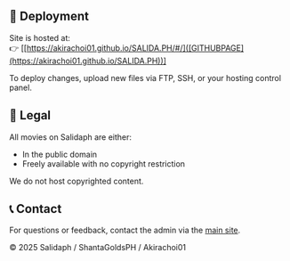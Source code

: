 
## 🚀 Deployment

Site is hosted at:  
👉 [[https://akirachoi01.github.io/SALIDA.PH/#/]([GITHUBPAGE](https://akirachoi01.github.io/SALIDA.PH))]

To deploy changes, upload new files via FTP, SSH, or your hosting control panel.

## 📜 Legal

All movies on Salidaph are either:
- In the public domain
- Freely available with no copyright restriction

We do not host copyrighted content.

## 📞 Contact

For questions or feedback, contact the admin via the [main site](http://www.shantagoldsph.org/).

&copy; 2025 Salidaph / ShantaGoldsPH / Akirachoi01
